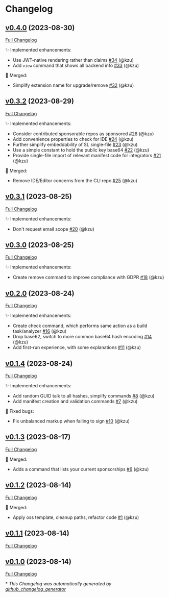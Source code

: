 # Changelog

## [v0.4.0](https://github.com/devlooped/gh-sponsors/tree/v0.4.0) (2023-08-30)

[Full Changelog](https://github.com/devlooped/gh-sponsors/compare/v0.3.2...v0.4.0)

:sparkles: Implemented enhancements:

- Use JWT-native rendering rather than claims [\#34](https://github.com/devlooped/gh-sponsors/pull/34) (@kzu)
- Add `view` command that shows all backend info [\#33](https://github.com/devlooped/gh-sponsors/pull/33) (@kzu)

:twisted_rightwards_arrows: Merged:

- Simplify extension name for upgrade/remove [\#32](https://github.com/devlooped/gh-sponsors/pull/32) (@kzu)

## [v0.3.2](https://github.com/devlooped/gh-sponsors/tree/v0.3.2) (2023-08-29)

[Full Changelog](https://github.com/devlooped/gh-sponsors/compare/v0.3.1...v0.3.2)

:sparkles: Implemented enhancements:

- Consider contributed sponsorable repos as sponsored [\#26](https://github.com/devlooped/gh-sponsors/pull/26) (@kzu)
- Add convenience properties to check for IDE [\#24](https://github.com/devlooped/gh-sponsors/pull/24) (@kzu)
- Further simplify embeddability of SL single-file [\#23](https://github.com/devlooped/gh-sponsors/pull/23) (@kzu)
- Use a simple constant to hold the public key base64 [\#22](https://github.com/devlooped/gh-sponsors/pull/22) (@kzu)
- Provide single-file import of relevant manifest code for integrators [\#21](https://github.com/devlooped/gh-sponsors/pull/21) (@kzu)

:twisted_rightwards_arrows: Merged:

- Remove IDE/Editor concerns from the CLI repo [\#25](https://github.com/devlooped/gh-sponsors/pull/25) (@kzu)

## [v0.3.1](https://github.com/devlooped/gh-sponsors/tree/v0.3.1) (2023-08-25)

[Full Changelog](https://github.com/devlooped/gh-sponsors/compare/v0.3.0...v0.3.1)

:sparkles: Implemented enhancements:

- Don't request email scope [\#20](https://github.com/devlooped/gh-sponsors/pull/20) (@kzu)

## [v0.3.0](https://github.com/devlooped/gh-sponsors/tree/v0.3.0) (2023-08-25)

[Full Changelog](https://github.com/devlooped/gh-sponsors/compare/v0.2.0...v0.3.0)

:sparkles: Implemented enhancements:

- Create remove command to improve compliance with GDPR [\#18](https://github.com/devlooped/gh-sponsors/pull/18) (@kzu)

## [v0.2.0](https://github.com/devlooped/gh-sponsors/tree/v0.2.0) (2023-08-24)

[Full Changelog](https://github.com/devlooped/gh-sponsors/compare/v0.1.4...v0.2.0)

:sparkles: Implemented enhancements:

- Create check command, which performs same action as a build task/analyzer [\#16](https://github.com/devlooped/gh-sponsors/pull/16) (@kzu)
- Drop base62, switch to more common base64 hash encoding [\#14](https://github.com/devlooped/gh-sponsors/pull/14) (@kzu)
- Add first-run experience, with some explanations [\#11](https://github.com/devlooped/gh-sponsors/pull/11) (@kzu)

## [v0.1.4](https://github.com/devlooped/gh-sponsors/tree/v0.1.4) (2023-08-24)

[Full Changelog](https://github.com/devlooped/gh-sponsors/compare/v0.1.3...v0.1.4)

:sparkles: Implemented enhancements:

- Add random GUID talk to all hashes, simplify commands [\#8](https://github.com/devlooped/gh-sponsors/pull/8) (@kzu)
- Add manifest creation and validation commands [\#7](https://github.com/devlooped/gh-sponsors/pull/7) (@kzu)

:bug: Fixed bugs:

- Fix unbalanced markup when failing to sign [\#10](https://github.com/devlooped/gh-sponsors/pull/10) (@kzu)

## [v0.1.3](https://github.com/devlooped/gh-sponsors/tree/v0.1.3) (2023-08-17)

[Full Changelog](https://github.com/devlooped/gh-sponsors/compare/v0.1.2...v0.1.3)

:twisted_rightwards_arrows: Merged:

- Adds a command that lists your current sponsorships [\#6](https://github.com/devlooped/gh-sponsors/pull/6) (@kzu)

## [v0.1.2](https://github.com/devlooped/gh-sponsors/tree/v0.1.2) (2023-08-14)

[Full Changelog](https://github.com/devlooped/gh-sponsors/compare/v0.1.1...v0.1.2)

:twisted_rightwards_arrows: Merged:

- Apply oss template, cleanup paths, refactor code [\#1](https://github.com/devlooped/gh-sponsors/pull/1) (@kzu)

## [v0.1.1](https://github.com/devlooped/gh-sponsors/tree/v0.1.1) (2023-08-14)

[Full Changelog](https://github.com/devlooped/gh-sponsors/compare/v0.1.0...v0.1.1)

## [v0.1.0](https://github.com/devlooped/gh-sponsors/tree/v0.1.0) (2023-08-14)

[Full Changelog](https://github.com/devlooped/gh-sponsors/compare/5d389ec5f8381a74a3a3614dc3b64c636514b487...v0.1.0)



\* *This Changelog was automatically generated by [github_changelog_generator](https://github.com/github-changelog-generator/github-changelog-generator)*
